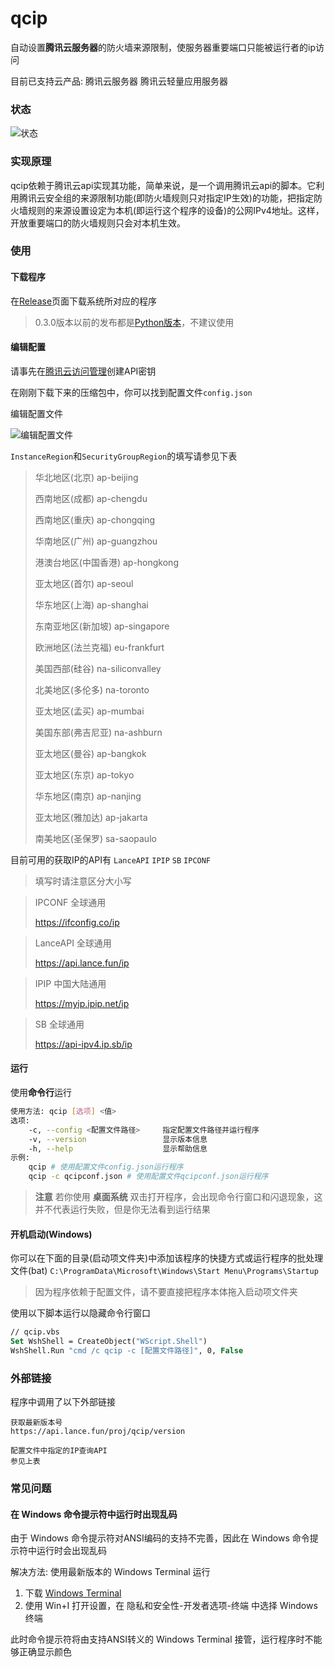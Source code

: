 # qcip

自动设置**腾讯云服务器**的防火墙来源限制，使服务器重要端口只能被运行者的ip访问

目前已支持云产品: 腾讯云服务器 腾讯云轻量应用服务器

### 状态

![状态](https://api.lance.fun/proj/qcip/status)

### 实现原理
qcip依赖于腾讯云api实现其功能，简单来说，是一个调用腾讯云api的脚本。它利用腾讯云安全组的来源限制功能(即防火墙规则只对指定IP生效)的功能，把指定防火墙规则的来源设置设定为本机(即运行这个程序的设备)的公网IPv4地址。这样，开放重要端口的防火墙规则只会对本机生效。

### 使用
#### 下载程序
在[Release](https://github.com/cnlancehu/qcip/releases "Release")页面下载系统所对应的程序

> 0.3.0版本以前的发布都是[Python版本](https://github.com/cnlancehu/qcip/tree/python)，不建议使用

#### 编辑配置
请事先在[腾讯云访问管理](https://console.cloud.tencent.com/cam/capi "腾讯云访问管理")创建API密钥

在刚刚下载下来的压缩包中，你可以找到配置文件`config.json`

编辑配置文件

![编辑配置文件](https://github.com/cnlancehu/qcip/assets/106385654/c5c16c7d-1a1f-4d74-81e3-80ad505849b9 "配置填写教程")

`InstanceRegion`和`SecurityGroupRegion`的填写请参见下表

> 华北地区(北京) ap-beijing
>
> 西南地区(成都) ap-chengdu
>
> 西南地区(重庆) ap-chongqing
>
> 华南地区(广州) ap-guangzhou
>
> 港澳台地区(中国香港) ap-hongkong
>
> 亚太地区(首尔) ap-seoul
>
> 华东地区(上海) ap-shanghai
>
> 东南亚地区(新加坡) ap-singapore
>
> 欧洲地区(法兰克福) eu-frankfurt
>
> 美国西部(硅谷) na-siliconvalley
>
> 北美地区(多伦多) na-toronto
>
> 亚太地区(孟买) ap-mumbai
>
> 美国东部(弗吉尼亚) na-ashburn
>
> 亚太地区(曼谷) ap-bangkok
>
> 亚太地区(东京) ap-tokyo
>
> 华东地区(南京) ap-nanjing
>
> 亚太地区(雅加达) ap-jakarta
>
> 南美地区(圣保罗) sa-saopaulo


目前可用的获取IP的API有 `LanceAPI` `IPIP` `SB` `IPCONF`

> 填写时请注意区分大小写

>IPCONF 全球通用
>
>https://ifconfig.co/ip

>LanceAPI 全球通用
>
>https://api.lance.fun/ip

>IPIP 中国大陆通用
>
>https://myip.ipip.net/ip

>SB 全球通用
>
>https://api-ipv4.ip.sb/ip

#### 运行
使用**命令行**运行

```bash
使用方法: qcip [选项] <值>
选项:
    -c, --config <配置文件路径>     指定配置文件路径并运行程序
    -v, --version                 显示版本信息
    -h, --help                    显示帮助信息
示例:
    qcip # 使用配置文件config.json运行程序
    qcip -c qcipconf.json # 使用配置文件qcipconf.json运行程序
```

> **注意** 若你使用 **桌面系统** 双击打开程序，会出现命令行窗口和闪退现象，这并不代表运行失败，但是你无法看到运行结果

#### 开机启动(Windows)

你可以在下面的目录(启动项文件夹)中添加该程序的快捷方式或运行程序的批处理文件(bat)
`C:\ProgramData\Microsoft\Windows\Start Menu\Programs\Startup`

> 因为程序依赖于配置文件，请不要直接把程序本体拖入启动项文件夹

使用以下脚本运行以隐藏命令行窗口

```vb
// qcip.vbs
Set WshShell = CreateObject("WScript.Shell")
WshShell.Run "cmd /c qcip -c [配置文件路径]", 0, False
```

### 外部链接
程序中调用了以下外部链接
```
获取最新版本号
https://api.lance.fun/proj/qcip/version

配置文件中指定的IP查询API
参见上表
```

### 常见问题
#### 在 Windows 命令提示符中运行时出现乱码
由于 Windows 命令提示符对ANSI编码的支持不完善，因此在 Windows 命令提示符中运行时会出现乱码

解决方法: 使用最新版本的 Windows Terminal 运行

1. 下载 [Windows Terminal](https://apps.microsoft.com/store/detail/windows-terminal/9N0DX20HK701)
2. 使用 Win+I 打开设置，在 隐私和安全性-开发者选项-终端 中选择 Windows 终端

此时命令提示符将由支持ANSI转义的 Windows Terminal 接管，运行程序时不能够正确显示颜色